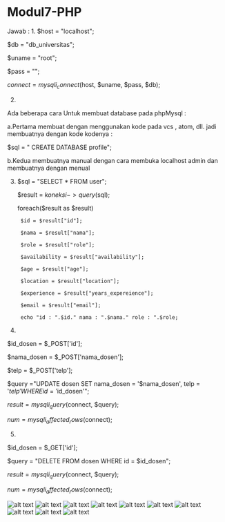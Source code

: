 # Modul7-PHP
Jawab :
1.
$host = "localhost";

$db = "db_universitas";

$uname = "root";

$pass = "";

$connect = mysqli_connect($host, $uname, $pass, $db);

2.
Ada beberapa cara Untuk membuat database pada phpMysql :

a.Pertama membuat dengan menggunakan kode pada vcs , atom, dll. jadi membuatnya dengan kode
kodenya :

$sql = " CREATE DATABASE profile";

b.Kedua membuatnya manual dengan cara membuka localhost admin dan membuatnya dengan menual

3.
    $sql = "SELECT * FROM user";
    
    $result = $koneksi->query($sql);
    
      foreach($result as $result)
      
        $id = $result["id"];
        
        $nama = $result["nama"];
        
        $role = $result["role"];
        
        $availability = $result["availability"];
        
        $age = $result["age"];
        
        $location = $result["location"];
        
        $experience = $result["years_expereience"];
        
        $email = $result["email"];
        
        echo "id : ".$id." nama : ".$nama." role : ".$role;
        
4.
  $id_dosen = $_POST['id'];
  
  $nama_dosen = $_POST['nama_dosen'];
  
  $telp = $_POST['telp'];

  $query ="UPDATE dosen SET nama_dosen = '$nama_dosen', telp = '$telp' WHERE id = '$id_dosen'";

  $result = mysqli_query($connect, $query);

  $num = mysqli_affected_rows($connect);

5.
$id_dosen = $_GET['id'];

$query = "DELETE FROM dosen WHERE id = $id_dosen";

$result = mysqli_query($connect, $query);

$num = mysqli_affected_rows($connect);


![alt text](https://github.com/GhufronAndriansyah/Modul7-PHP/blob/master/Modul7(1).png)
![alt text](https://github.com/GhufronAndriansyah/Modul7-PHP/blob/master/Modul7(2).png)
![alt text](https://github.com/GhufronAndriansyah/Modul7-PHP/blob/master/Modul7(3).png)
![alt text](https://github.com/GhufronAndriansyah/Modul7-PHP/blob/master/Modul7(4).png)
![alt text](https://github.com/GhufronAndriansyah/Modul7-PHP/blob/master/Modul7(5).png)
![alt text](https://github.com/GhufronAndriansyah/Modul7-PHP/blob/master/Modul7(6).png)
![alt text](https://github.com/GhufronAndriansyah/Modul7-PHP/blob/master/Modul7(7).png)
![alt text](https://github.com/GhufronAndriansyah/Modul7-PHP/blob/master/Modul7(8).png)
![alt text](https://github.com/GhufronAndriansyah/Modul7-PHP/blob/master/Modul7(9).png)
![alt text](https://github.com/GhufronAndriansyah/Modul7-PHP/blob/master/Modul7(10).png)
